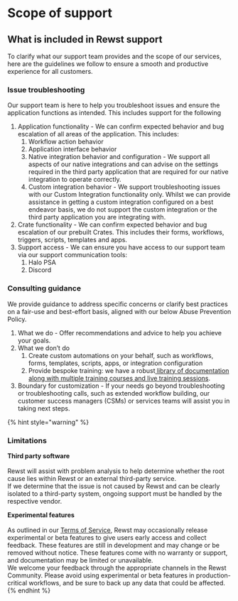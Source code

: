 # Scope of support

## What is included in Rewst support

To clarify what our support team provides and the scope of our services, here are the guidelines we follow to ensure a smooth and productive experience for all customers.

### Issue troubleshooting

Our support team is here to help you troubleshoot issues and ensure the application functions as intended. This includes support for the following

1. Application functionality - We can confirm expected behavior and bug escalation of all areas of the application. This includes:
   1. Workflow action behavior
   2. Application interface behavior
   3. Native integration behavior and configuration - We support all aspects of our native integrations and can advise on the settings required in the third party application that are required for our native integration to operate correctly.
   4. Custom integration behavior - We support troubleshooting issues with our Custom Integration functionality only. Whilst we can provide assistance in getting a custom integration configured on a best endeavor basis, we do not support the custom integration or the third party application you are integrating with.
2. Crate functionality - We can confirm expected behavior and bug escalation of our prebuilt Crates. This includes their forms, workflows, triggers, scripts, templates and apps.
3. Support access - We can ensure you have access to our support team via our support communication tools:
   1. Halo PSA
   2. Discord

### Consulting guidance

We provide guidance to address specific concerns or clarify best practices on a fair-use and best-effort basis, aligned with our below Abuse Prevention Policy.

1. What we do - Offer recommendations and advice to help you achieve your goals.
2. What we don’t do
   1. Create custom automations on your behalf, such as workflows, forms, templates, scripts, apps, or integration configuration
   2. Provide bespoke training: we have a robust[ library of documentation along with multiple training courses and live training sessions](../getting-started.md).&#x20;
3. Boundary for customization - If your needs go beyond troubleshooting or troubleshooting calls, such as extended workflow building, our customer success managers (CSMs) or services teams will assist you in taking next steps.

{% hint style="warning" %}
### Limitations

**Third party software**\
\
Rewst will assist with problem analysis to help determine whether the root cause lies within Rewst or an external third-party service.\
If we determine that the issue is not caused by Rewst and can be clearly isolated to a third-party system, ongoing support must be handled by the respective vendor.



**Experimental features**\
\
As outlined in our [Terms of Service](https://rewst.io/terms-of-service), Rewst may occasionally release experimental or beta features to give users early access and collect feedback. These features are still in development and may change or be removed without notice. These features come with no warranty or support, and documentation may be limited or unavailable. \
We welcome your feedback through the appropriate channels in the Rewst Community. Please avoid using experimental or beta features in production-critical workflows, and be sure to back up any data that could be affected.
{% endhint %}


